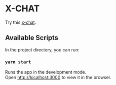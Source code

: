 # X-CHAT

Try this [x-chat]([https://x-chat-gamma.vercel.app/]).

## Available Scripts

In the project directory, you can run:

### `yarn start`

Runs the app in the development mode.\
Open [http://localhost:3000](http://localhost:3000) to view it in the browser.

